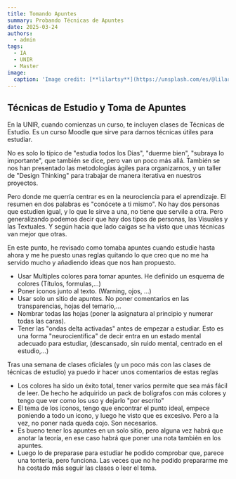 ```yaml
---
title: Tomando Apuntes
summary: Probando Técnicas de Apuntes
date: 2025-03-24
authors:
  - admin
tags:
  - IA
  - UNIR
  - Master
image:   
  caption: 'Image credit: [**lilartsy**](https://unsplash.com/es/@lilartsy?utm_content=creditCopyText&utm_medium=referral&utm_source=unsplash) en [**Unsplash**](https://unsplash.com/es/fotos/fotografia-de-enfoque-selectivo-de-boligrafo-jw3xbuelpKM?utm_content=creditCopyText&utm_medium=referral&utm_source=unsplash)'
---
```


## Técnicas de Estudio y Toma de Apuntes

En la UNIR, cuando comienzas un curso, te incluyen clases de Técnicas de Estudio. Es un curso Moodle que sirve para darnos
técnicas útiles para estudiar.

No es solo lo típico de "estudia todos los Dias", "duerme bien", "subraya lo importante", que también se dice, pero van un
poco más allá. También se nos han presentado las metodologías ágiles para organizarnos, y un taller de "Design Thinking" para
trabajar de manera iterativa en nuestros proyectos.

Pero donde me querría centrar es en la neurociencia para el aprendizaje. El resumen en dos palabras es "conócete a ti mismo".
No hay dos personas que estudien igual, y lo que le sirve a una, no tiene que servile a otra. Pero generalizando podemos decir
que hay dos tipos de personas, las Visuales y las Textuales. Y según hacia que lado caigas se ha visto que unas técnicas van
mejor que otras.

En este punto, he revisado como tomaba apuntes cuando estudie hasta ahora y me he puesto unas reglas quitando lo que creo que
no me ha servido mucho y añadiendo ideas que nos han propuesto.

* Usar Multiples colores para tomar apuntes. He definido un esquema de colores (Títulos, formulas,...)
* Poner iconos junto al texto. (Warning, ojos, ...)
* Usar solo un sitio de apuntes. No poner comentarios en las transparencias, hojas del temario,...
* Nombrar todas las hojas (poner la asignatura al principio y numerar todas las caras).
* Tener las "ondas delta activadas" antes de empezar a estudiar. Esto es una forma "neurocientífica" de decir entra en un estado
mental adecuado para estudiar, (descansado, sin ruido mental, centrado en el estudio,...)

Tras una semana de clases oficiales (y un poco más con las clases de técnicas de estudio) ya puedo ir hacer unos comentarios de
estas reglas

* Los colores ha sido un éxito total, tener varios permite que sea más fácil de leer. De hecho he adquirido un pack de bolígrafos
con más colores y tengo que ver como los uso y dejarlo "por escrito"
* El tema de los iconos, tengo que encontrar el punto ideal, empece poniendo a todo un icono, y luego he visto que es excesivo.
Pero a la vez, no poner nada queda cojo. Son necesarios.
* Es bueno tener los apuntes en un solo sitio, pero alguna vez habrá que anotar la teoría, en ese caso habrá que poner una nota
también en los apuntes.
* Luego lo de preparase para estudiar he podido comprobar que, parece una tontería, pero funciona. Las veces que no he podido
prepararme me ha costado más seguir las clases o leer el tema.

